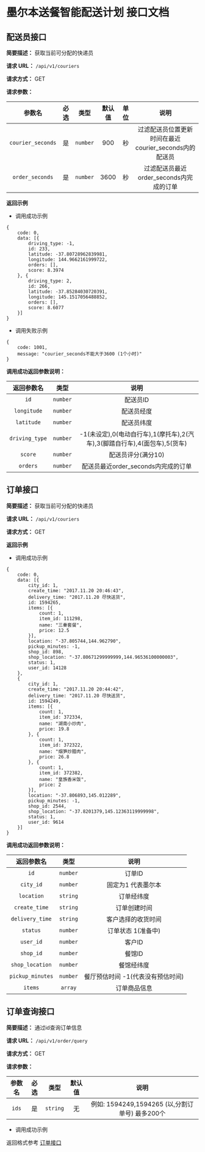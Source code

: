 # 墨尔本送餐智能配送计划 接口文档

## 配送员接口
**简要描述：** 获取当前可分配的快递员
   
**请求 URL：** `/api/v1/couriers`
   
**请求方式：** GET
   
**请求参数：**

| 参数名 | 必选 | 类型 | 默认值 | 单位 | 说明 |
|:----:|:---:|:-----:|:-----:|:-----:|:-----:|
| `courier_seconds` | 是 | `number` | 900 | 秒 |过滤配送员位置更新时间在最近courier_seconds内的配送员 |
| `order_seconds` | 是 | `number` | 3600 | 秒 | 过滤配送员最近order_seconds内完成的订单 |

**返回示例**
- 调用成功示例
```
{
	code: 0,
	data: [{
		driving_type: -1,
		id: 233,
		latitude: -37.80728962839981,
		longitude: 144.9662161999722,
		orders: [],
		score: 8.3974
	}, {
		driving_type: 2,
		id: 266,
		latitude: -37.85284030720391,
		longitude: 145.1517056488852,
		orders: [],
		score: 8.6077
	}]
}
```
- 调用失败示例
```
{
	code: 1001,
	message: "courier_seconds不能大于3600 (1个小时)"
}
```

**调用成功返回参数说明：**

| 返回参数名 | 类型 | 说明 |
|:-----:|:-----:|:-----:|
| `id` | `number` | 配送员ID | 
| `longitude` | `number` | 配送员经度 | 
| `latitude` | `number` | 配送员纬度 | 
| `driving_type` | `number` | -1(未设定),0(电动自行车),1(摩托车),2(汽车),3(脚踏自行车),4(面包车),5(货车) | 
| `score` | `number` | 配送员评分(满分10) | 
| `orders` | `number` | 配送员最近order_seconds内完成的订单 | 



## 订单接口

**简要描述：** 获取当前可分配的快递员
   
**请求 URL：** `/api/v1/couriers`
   
**请求方式：** GET
   

**返回示例**

- 调用成功示例
```
{
	code: 0,
	data: [{
		city_id: 1,
		create_time: "2017.11.20 20:46:43",
		delivery_time: "2017.11.20 尽快送货",
		id: 1594265,
		items: [{
			count: 1,
			item_id: 111298,
			name: "三秦套餐",
			price: 12.5
		}],
		location: "-37.805744,144.962790",
		pickup_minutes: -1,
		shop_id: 898,
		shop_location: "-37.80671299999999,144.96536100000003",
		status: 1,
		user_id: 14128
	},
	{
		city_id: 1,
		create_time: "2017.11.20 20:44:42",
		delivery_time: "2017.11.20 尽快送货",
		id: 1594249,
		items: [{
			count: 1,
			item_id: 372334,
			name: "湖南小炒肉",
			price: 19.8
		}, {
			count: 1,
			item_id: 372322,
			name: "烟笋炒腊肉",
			price: 26.8
		}, {
			count: 1,
			item_id: 372382,
			name: "皇族香米饭",
			price: 2
		}],
		location: "-37.806893,145.012289",
		pickup_minutes: -1,
		shop_id: 2544,
		shop_location: "-37.8201379,145.12363119999998",
		status: 1,
		user_id: 9614
	}]
}

```

**调用成功返回参数说明：**

| 返回参数名 | 类型 | 说明 |
|:-----:|:-----:|:-----:|
| `id` | `number` | 订单ID | 
| `city_id` | `number` | 固定为1 代表墨尔本 | 
| `location` | `string` | 订单经纬度 | 
| `create_time` | `string` | 订单创建时间 | 
| `delivery_time` | `string` | 客户选择的收货时间 | 
| `status` | `number` | 订单状态 1(准备中)  | 
| `user_id` | `number` | 客户ID | 
| `shop_id` | `number` | 餐馆ID | 
| `shop_location` | `number` | 餐馆经纬度| 
| `pickup_minutes` | `number` | 餐厅预估时间 -1(代表没有预估时间) | 
| `items` | `array` | 订单商品信息 | 

## 订单查询接口
**简要描述：** 通过id查询订单信息
   
**请求 URL：** `/api/v1/order/query`
   
**请求方式：** GET



**请求参数：**

| 参数名 | 必选 | 类型 | 默认值 | 说明 |
|:----:|:---:|:-----:|:-----:|:-----:|
| `ids` | 是 | `string` | 无 | 例如: 1594249,1594265 (以,分割订单号) 最多200个|
- 调用成功示例

返回格式参考  [订单接口](#订单接口)

